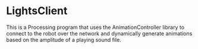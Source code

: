 # LightsClient
This is a Processing program that uses the AnimationController library to connect to the robot over the network and dynamically generate animations based on the amplitude of a playing sound file.